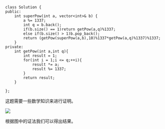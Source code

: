 ```
class Solution {
public:
    int superPow(int a, vector<int>& b) {
        a %= 1337;
        int q = b.back();
        if(b.size() == 1)return getPow(a,q)%1337;
        else if(b.size() > 1)b.pop_back();
        return (getPow(superPow(a,b),10)%1337*getPow(a,q)%1337)%1337;
    }
private:
    int getPow(int a,int q){
        int result = 1;
        for(int i = 1;i <= q;++i){
            result *= a;
            result %= 1337;
        }
        return result;
    }

};
```
<pre>这题需要一些数学知识来进行证明。</pre>
<img src="https://raw.githubusercontent.com/dogloving/leetcode/master/imgs/372.jpg">
<pre>根据图中的证法我们可以得出结果。</pre>
